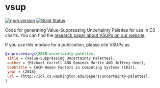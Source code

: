 # vsup

[![npm version](https://img.shields.io/npm/v/vsup.svg)](https://www.npmjs.com/package/vsup)
[![Build Status](https://travis-ci.org/uwdata/vsup.svg?branch=master)](https://travis-ci.org/uwdata/vsup)

Code for generating Value-Suppressing Uncertainty Palettes for use in D3 charts. You can find the [research paper about VSUPs on our website](http://idl.cs.washington.edu/papers/uncertainty-palettes).

If you use this module for a publication, please cite VSUPs as:

```bib
@inproceedings{2018-uncertainty-palettes,
 title = {Value-Suppressing Uncertainty Palettes},
 author = {Michael Correll AND Dominik Moritz AND Jeffrey Heer},
 booktitle = {ACM Human Factors in Computing Systems (CHI)},
 year = {2018},
 url = {http://idl.cs.washington.edu/papers/uncertainty-palettes},
}
```
